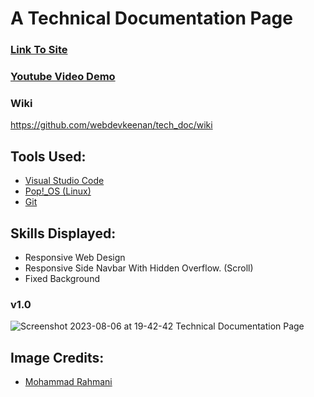 # A Technical Documentation Page

### [Link To Site](https://webdevkeenan.github.io/tech_doc/)

### [Youtube Video Demo](https://youtu.be/0gvRTF838IY)

### Wiki

https://github.com/webdevkeenan/tech_doc/wiki

## Tools Used: 
+ [Visual Studio Code](https://code.visualstudio.com/)
+ [Pop!_OS (Linux)](https://pop.system76.com/)
+ [Git](https://git-scm.com/)


## Skills Displayed: 
+ Responsive Web Design
+ Responsive Side Navbar With Hidden Overflow. (Scroll)
+ Fixed Background


### v1.0
![Screenshot 2023-08-06 at 19-42-42 Technical Documentation Page](https://github.com/webdevkeenan/tech_doc/assets/42125735/111efda6-283c-4b80-a3a2-85453aa1f0b2)

## Image Credits:
+ [Mohammad Rahmani](https://unsplash.com/@afgprogrammer)
